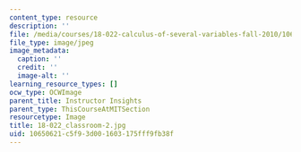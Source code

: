 ```yaml
---
content_type: resource
description: ''
file: /media/courses/18-022-calculus-of-several-variables-fall-2010/10650621c5f93d001603175fff9fb38f_18-022_classroom-2.jpg
file_type: image/jpeg
image_metadata:
  caption: ''
  credit: ''
  image-alt: ''
learning_resource_types: []
ocw_type: OCWImage
parent_title: Instructor Insights
parent_type: ThisCourseAtMITSection
resourcetype: Image
title: 18-022_classroom-2.jpg
uid: 10650621-c5f9-3d00-1603-175fff9fb38f
---
```

